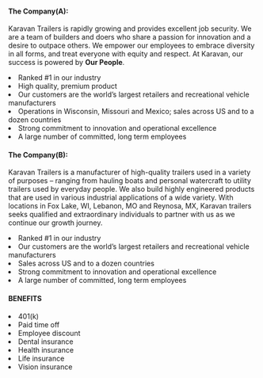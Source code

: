 #### The Company(A):
Karavan Trailers is rapidly growing and provides excellent job security. We are a team of builders and doers who share a passion for innovation and a desire to outpace others. We empower our employees to embrace diversity in all forms, and treat everyone with equity and respect. At Karavan, our success is powered by __Our People__.

<li>Ranked #1 in our industry</li>
<li>High quality, premium product</li>
<li>Our customers are the world’s largest retailers and recreational vehicle manufacturers</li>
<li>Operations in Wisconsin, Missouri and Mexico; sales across US and to a dozen countries</li>
<li>Strong commitment to innovation and operational excellence</li>
<li>A large number of committed, long term employees</li>

#### The Company(B):
Karavan Trailers is a manufacturer of high-quality trailers used in a variety of purposes – ranging from hauling boats and personal watercraft to utility trailers used by everyday people. We also build highly engineered products that are used in various industrial applications of a wide variety. With locations in Fox Lake, WI, Lebanon, MO and Reynosa, MX, Karavan trailers seeks qualified and extraordinary individuals to partner with us as we continue our growth journey. 

<li>Ranked #1 in our industry</li>
<li>Our customers are the world’s largest retailers and recreational vehicle manufacturers</li>
<li>Sales across US and to a dozen countries</li>
<li>Strong commitment to innovation and operational excellence</li>
<li>A large number of committed, long term employees</li>

#### BENEFITS
<li>401(k)</li>
<li>Paid time off</li>
<li>Employee discount</li>
<li>Dental insurance</li>
<li>Health insurance</li>
<li>Life insurance</li>
<li>Vision insurance</li>